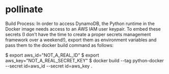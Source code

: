 # pollinate

Build Process:
In order to access DynamoDB, the Python runtime in the Docker image needs access to an AWS IAM user keypair. 
To embed these secrets (I don't have the time to create a proper secrets management framework over a weekend!), export them as environment variables and pass them to the docker build command as follows:

$ export aws_id="NOT_A_REAL_ID"
$ export aws_key="NOT_A_REAL_SECRET_KEY"
$ docker build --tag python-docker --secret id=aws_id --secret id=aws_key .